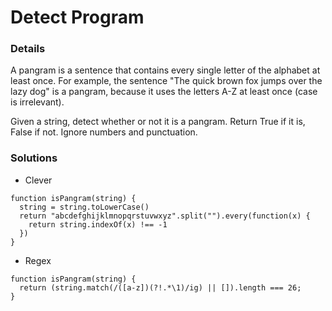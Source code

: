 # Detect Program

### Details

A pangram is a sentence that contains every single letter of the alphabet at least once. For example, the sentence "The quick brown fox jumps over the lazy dog" is a pangram, because it uses the letters A-Z at least once (case is irrelevant).

Given a string, detect whether or not it is a pangram. Return True if it is, False if not. Ignore numbers and punctuation.


### Solutions

* Clever

```
function isPangram(string) {
  string = string.toLowerCase()
  return "abcdefghijklmnopqrstuvwxyz".split("").every(function(x) {
    return string.indexOf(x) !== -1
  })
}
```

* Regex

```
function isPangram(string) {
  return (string.match(/([a-z])(?!.*\1)/ig) || []).length === 26;
}
```
